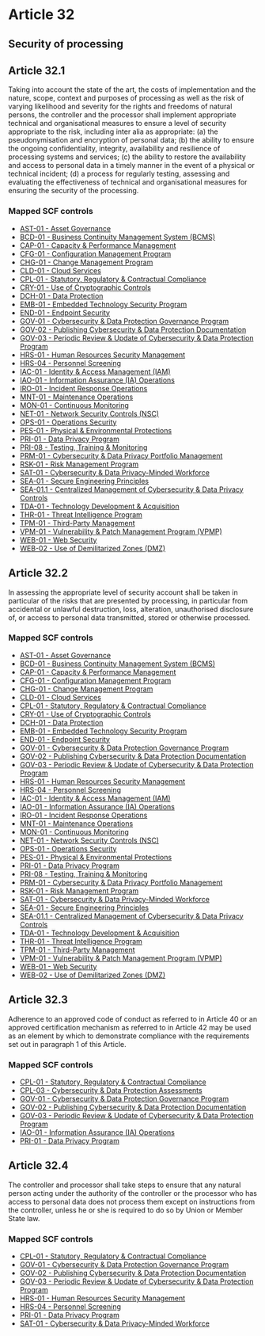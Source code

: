 # Article 32
## Security of processing

## Article 32.1
Taking into account the state of the art, the costs of implementation and the nature, scope, context and purposes of processing as well as the risk of varying likelihood and severity for the rights and freedoms of natural persons, the controller and the processor shall implement appropriate technical and organisational measures to ensure a level of security appropriate to the risk, including inter alia as appropriate:
(a) the pseudonymisation and encryption of personal data;
(b) the ability to ensure the ongoing confidentiality, integrity, availability and resilience of processing systems and services;
(c) the ability to restore the availability and access to personal data in a timely manner in the event of a physical or technical incident;
(d) a process for regularly testing, assessing and evaluating the effectiveness of technical and organisational measures for ensuring the security of the processing.
### Mapped SCF controls
- [AST-01 - Asset Governance](../scf/ast-01-assetgovernance.md)
- [BCD-01 - Business Continuity Management System (BCMS)](../scf/bcd-01-businesscontinuitymanagementsystem(bcms).md)
- [CAP-01 - Capacity & Performance Management](../scf/cap-01-capacity&performancemanagement.md)
- [CFG-01 - Configuration Management Program](../scf/cfg-01-configurationmanagementprogram.md)
- [CHG-01 - Change Management Program](../scf/chg-01-changemanagementprogram.md)
- [CLD-01 - Cloud Services](../scf/cld-01-cloudservices.md)
- [CPL-01 - Statutory, Regulatory & Contractual Compliance](../scf/cpl-01-statutory,regulatory&contractualcompliance.md)
- [CRY-01 - Use of Cryptographic Controls](../scf/cry-01-useofcryptographiccontrols.md)
- [DCH-01 - Data Protection](../scf/dch-01-dataprotection.md)
- [EMB-01 - Embedded Technology Security Program](../scf/emb-01-embeddedtechnologysecurityprogram.md)
- [END-01 - Endpoint Security](../scf/end-01-endpointsecurity.md)
- [GOV-01 - Cybersecurity & Data Protection Governance Program](../scf/gov-01-cybersecurity&dataprotectiongovernanceprogram.md)
- [GOV-02 - Publishing Cybersecurity & Data Protection Documentation](../scf/gov-02-publishingcybersecurity&dataprotectiondocumentation.md)
- [GOV-03 - Periodic Review & Update of Cybersecurity & Data Protection Program](../scf/gov-03-periodicreview&updateofcybersecurity&dataprotectionprogram.md)
- [HRS-01 - Human Resources Security Management](../scf/hrs-01-humanresourcessecuritymanagement.md)
- [HRS-04 - Personnel Screening](../scf/hrs-04-personnelscreening.md)
- [IAC-01 - Identity & Access Management (IAM)](../scf/iac-01-identity&accessmanagement(iam).md)
- [IAO-01 - Information Assurance (IA) Operations](../scf/iao-01-informationassurance(ia)operations.md)
- [IRO-01 - Incident Response Operations](../scf/iro-01-incidentresponseoperations.md)
- [MNT-01 - Maintenance Operations](../scf/mnt-01-maintenanceoperations.md)
- [MON-01 - Continuous Monitoring](../scf/mon-01-continuousmonitoring.md)
- [NET-01 - Network Security Controls (NSC)](../scf/net-01-networksecuritycontrols(nsc).md)
- [OPS-01 - Operations Security](../scf/ops-01-operationssecurity.md)
- [PES-01 - Physical & Environmental Protections](../scf/pes-01-physical&environmentalprotections.md)
- [PRI-01 - Data Privacy Program](../scf/pri-01-dataprivacyprogram.md)
- [PRI-08 - Testing, Training & Monitoring](../scf/pri-08-testing,training&monitoring.md)
- [PRM-01 - Cybersecurity & Data Privacy Portfolio Management](../scf/prm-01-cybersecurity&dataprivacyportfoliomanagement.md)
- [RSK-01 - Risk Management Program](../scf/rsk-01-riskmanagementprogram.md)
- [SAT-01 - Cybersecurity & Data Privacy-Minded Workforce](../scf/sat-01-cybersecurity&dataprivacy-mindedworkforce.md)
- [SEA-01 - Secure Engineering Principles](../scf/sea-01-secureengineeringprinciples.md)
- [SEA-01.1 - Centralized Management of Cybersecurity & Data Privacy Controls](../scf/sea-011-centralizedmanagementofcybersecurity&dataprivacycontrols.md)
- [TDA-01 - Technology Development & Acquisition](../scf/tda-01-technologydevelopment&acquisition.md)
- [THR-01 - Threat Intelligence Program](../scf/thr-01-threatintelligenceprogram.md)
- [TPM-01 - Third-Party Management](../scf/tpm-01-third-partymanagement.md)
- [VPM-01 - Vulnerability & Patch Management Program (VPMP)](../scf/vpm-01-vulnerability&patchmanagementprogram(vpmp).md)
- [WEB-01 - Web Security](../scf/web-01-websecurity.md)
- [WEB-02 - Use of Demilitarized Zones (DMZ)](../scf/web-02-useofdemilitarizedzones(dmz).md)
## Article 32.2
In assessing the appropriate level of security account shall be taken in particular of the risks that are presented by processing, in particular from accidental or unlawful destruction, loss, alteration, unauthorised disclosure of, or access to personal data transmitted, stored or otherwise processed.
### Mapped SCF controls
- [AST-01 - Asset Governance](../scf/ast-01-assetgovernance.md)
- [BCD-01 - Business Continuity Management System (BCMS)](../scf/bcd-01-businesscontinuitymanagementsystem(bcms).md)
- [CAP-01 - Capacity & Performance Management](../scf/cap-01-capacity&performancemanagement.md)
- [CFG-01 - Configuration Management Program](../scf/cfg-01-configurationmanagementprogram.md)
- [CHG-01 - Change Management Program](../scf/chg-01-changemanagementprogram.md)
- [CLD-01 - Cloud Services](../scf/cld-01-cloudservices.md)
- [CPL-01 - Statutory, Regulatory & Contractual Compliance](../scf/cpl-01-statutory,regulatory&contractualcompliance.md)
- [CRY-01 - Use of Cryptographic Controls](../scf/cry-01-useofcryptographiccontrols.md)
- [DCH-01 - Data Protection](../scf/dch-01-dataprotection.md)
- [EMB-01 - Embedded Technology Security Program](../scf/emb-01-embeddedtechnologysecurityprogram.md)
- [END-01 - Endpoint Security](../scf/end-01-endpointsecurity.md)
- [GOV-01 - Cybersecurity & Data Protection Governance Program](../scf/gov-01-cybersecurity&dataprotectiongovernanceprogram.md)
- [GOV-02 - Publishing Cybersecurity & Data Protection Documentation](../scf/gov-02-publishingcybersecurity&dataprotectiondocumentation.md)
- [GOV-03 - Periodic Review & Update of Cybersecurity & Data Protection Program](../scf/gov-03-periodicreview&updateofcybersecurity&dataprotectionprogram.md)
- [HRS-01 - Human Resources Security Management](../scf/hrs-01-humanresourcessecuritymanagement.md)
- [HRS-04 - Personnel Screening](../scf/hrs-04-personnelscreening.md)
- [IAC-01 - Identity & Access Management (IAM)](../scf/iac-01-identity&accessmanagement(iam).md)
- [IAO-01 - Information Assurance (IA) Operations](../scf/iao-01-informationassurance(ia)operations.md)
- [IRO-01 - Incident Response Operations](../scf/iro-01-incidentresponseoperations.md)
- [MNT-01 - Maintenance Operations](../scf/mnt-01-maintenanceoperations.md)
- [MON-01 - Continuous Monitoring](../scf/mon-01-continuousmonitoring.md)
- [NET-01 - Network Security Controls (NSC)](../scf/net-01-networksecuritycontrols(nsc).md)
- [OPS-01 - Operations Security](../scf/ops-01-operationssecurity.md)
- [PES-01 - Physical & Environmental Protections](../scf/pes-01-physical&environmentalprotections.md)
- [PRI-01 - Data Privacy Program](../scf/pri-01-dataprivacyprogram.md)
- [PRI-08 - Testing, Training & Monitoring](../scf/pri-08-testing,training&monitoring.md)
- [PRM-01 - Cybersecurity & Data Privacy Portfolio Management](../scf/prm-01-cybersecurity&dataprivacyportfoliomanagement.md)
- [RSK-01 - Risk Management Program](../scf/rsk-01-riskmanagementprogram.md)
- [SAT-01 - Cybersecurity & Data Privacy-Minded Workforce](../scf/sat-01-cybersecurity&dataprivacy-mindedworkforce.md)
- [SEA-01 - Secure Engineering Principles](../scf/sea-01-secureengineeringprinciples.md)
- [SEA-01.1 - Centralized Management of Cybersecurity & Data Privacy Controls](../scf/sea-011-centralizedmanagementofcybersecurity&dataprivacycontrols.md)
- [TDA-01 - Technology Development & Acquisition](../scf/tda-01-technologydevelopment&acquisition.md)
- [THR-01 - Threat Intelligence Program](../scf/thr-01-threatintelligenceprogram.md)
- [TPM-01 - Third-Party Management](../scf/tpm-01-third-partymanagement.md)
- [VPM-01 - Vulnerability & Patch Management Program (VPMP)](../scf/vpm-01-vulnerability&patchmanagementprogram(vpmp).md)
- [WEB-01 - Web Security](../scf/web-01-websecurity.md)
- [WEB-02 - Use of Demilitarized Zones (DMZ)](../scf/web-02-useofdemilitarizedzones(dmz).md)
## Article 32.3
Adherence to an approved code of conduct as referred to in Article 40 or an approved certification mechanism as referred to in Article 42 may be used as an element by which to demonstrate compliance with the requirements set out in paragraph 1 of this Article.
### Mapped SCF controls
- [CPL-01 - Statutory, Regulatory & Contractual Compliance](../scf/cpl-01-statutory,regulatory&contractualcompliance.md)
- [CPL-03 - Cybersecurity & Data Protection Assessments](../scf/cpl-03-cybersecurity&dataprotectionassessments.md)
- [GOV-01 - Cybersecurity & Data Protection Governance Program](../scf/gov-01-cybersecurity&dataprotectiongovernanceprogram.md)
- [GOV-02 - Publishing Cybersecurity & Data Protection Documentation](../scf/gov-02-publishingcybersecurity&dataprotectiondocumentation.md)
- [GOV-03 - Periodic Review & Update of Cybersecurity & Data Protection Program](../scf/gov-03-periodicreview&updateofcybersecurity&dataprotectionprogram.md)
- [IAO-01 - Information Assurance (IA) Operations](../scf/iao-01-informationassurance(ia)operations.md)
- [PRI-01 - Data Privacy Program](../scf/pri-01-dataprivacyprogram.md)
## Article 32.4
The controller and processor shall take steps to ensure that any natural person acting under the authority of the controller or the processor who has access to personal data does not process them except on instructions from the controller, unless he or she is required to do so by Union or Member State law.
### Mapped SCF controls
- [CPL-01 - Statutory, Regulatory & Contractual Compliance](../scf/cpl-01-statutory,regulatory&contractualcompliance.md)
- [GOV-01 - Cybersecurity & Data Protection Governance Program](../scf/gov-01-cybersecurity&dataprotectiongovernanceprogram.md)
- [GOV-02 - Publishing Cybersecurity & Data Protection Documentation](../scf/gov-02-publishingcybersecurity&dataprotectiondocumentation.md)
- [GOV-03 - Periodic Review & Update of Cybersecurity & Data Protection Program](../scf/gov-03-periodicreview&updateofcybersecurity&dataprotectionprogram.md)
- [HRS-01 - Human Resources Security Management](../scf/hrs-01-humanresourcessecuritymanagement.md)
- [HRS-04 - Personnel Screening](../scf/hrs-04-personnelscreening.md)
- [PRI-01 - Data Privacy Program](../scf/pri-01-dataprivacyprogram.md)
- [SAT-01 - Cybersecurity & Data Privacy-Minded Workforce](../scf/sat-01-cybersecurity&dataprivacy-mindedworkforce.md)